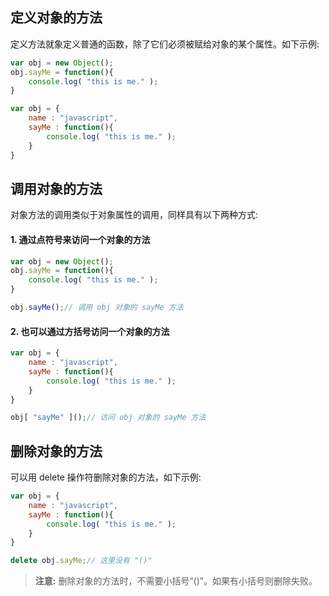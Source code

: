 ## 定义对象的方法

定义方法就象定义普通的函数，除了它们必须被赋给对象的某个属性。如下示例:

```javascript
var obj = new Object();
obj.sayMe = function(){
	console.log( "this is me." );
}

var obj = {
	name : "javascript",
	sayMe : function(){
		console.log( "this is me." );
	}
}
```

## 调用对象的方法

对象方法的调用类似于对象属性的调用，同样具有以下两种方式:

#### 1. 通过点符号来访问一个对象的方法

```javascript
var obj = new Object();
obj.sayMe = function(){
	console.log( "this is me." );
}

obj.sayMe();// 调用 obj 对象的 sayMe 方法
```

#### 2. 也可以通过方括号访问一个对象的方法

```javascript
var obj = {
	name : "javascript",
	sayMe : function(){
		console.log( "this is me." );
	}
}

obj[ "sayMe" ]();// 访问 obj 对象的 sayMe 方法
```

## 删除对象的方法

可以用 delete 操作符删除对象的方法，如下示例:

```javascript
var obj = {
	name : "javascript",
	sayMe : function(){
		console.log( "this is me." );
	}
}

delete obj.sayMe;// 这里没有 "()"
```

> **注意:** 删除对象的方法时，不需要小括号“()”。如果有小括号则删除失败。